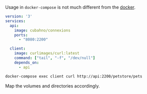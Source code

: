 
Usage in `docker-compose` is not much different from the [docker](example-docker.md). <br/>

```yaml title="docker-compose.yml"
version: '3'
services:
  api:
    image: cubahno/connexions
    ports:
      - "8080:2200"

  client:
    image: curlimages/curl:latest
    command: ["tail", "-f", "/dev/null"]
    depends_on:
      - api
```

```bash
docker-compose exec client curl http://api:2200/petstore/pets
```

Map the volumes and directories accordingly.
